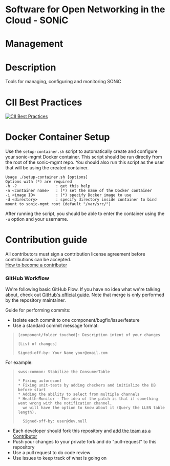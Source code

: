# Software for Open Networking in the Cloud - SONiC
# Management

# Description
Tools for managing, configuring and monitoring SONiC

# CII Best Practices
[![CII Best Practices](https://bestpractices.coreinfrastructure.org/projects/3933/badge)](https://bestpractices.coreinfrastructure.org/projects/3933)

# Docker Container Setup
Use the `setup-container.sh` script to automatically create and configure your sonic-mgmt Docker container. This script should be run directly from the root of the sonic-mgmt repo. You should also run this script as the user that will be using the created container.

```
Usage ./setup-container.sh [options]
Options with (*) are required
-h -?                 : get this help
-n <container name>   : (*) set the name of the Docker container 
-i <image ID>         : (*) specify Docker image to use
-d <directory>        : specify directory inside container to bind mount to sonic-mgmt root (default "/var/src/")
```

After running the script, you should be able to enter the container using the `-u` option and your username.

# Contribution guide
All contributors must sign a contribution license agreement before contributions can be accepted.  
[How to become a contributer](https://github.com/Azure/SONiC/wiki/Becoming-a-contributor)
 


### GitHub Workflow

We're following basic GitHub Flow. If you have no idea what we're talking about, check out [GitHub's official guide](https://guides.github.com/introduction/flow/). Note that merge is only performed by the repository maintainer.

Guide for performing commits:

* Isolate each commit to one component/bugfix/issue/feature
* Use a standard commit message format:

>     [component/folder touched]: Description intent of your changes
> 
>     [List of changes]
>     
> 	  Signed-off-by: Your Name your@email.com
    
For example:

>     swss-common: Stabilize the ConsumerTable
>     
>     * Fixing autoreconf
>     * Fixing unit-tests by adding checkers and initialize the DB before start
>     * Adding the ability to select from multiple channels
>     * Health-Monitor - The idea of the patch is that if something went wrong with the notification channel, 
>       we will have the option to know about it (Query the LLEN table length).
>       
>       Signed-off-by: user@dev.null


* Each developer should fork this repository and [add the team as a Contributor](https://help.github.com/articles/adding-collaborators-to-a-personal-repository)
* Push your changes to your private fork and do "pull-request" to this repository
* Use a pull request to do code review
* Use issues to keep track of what is going on
